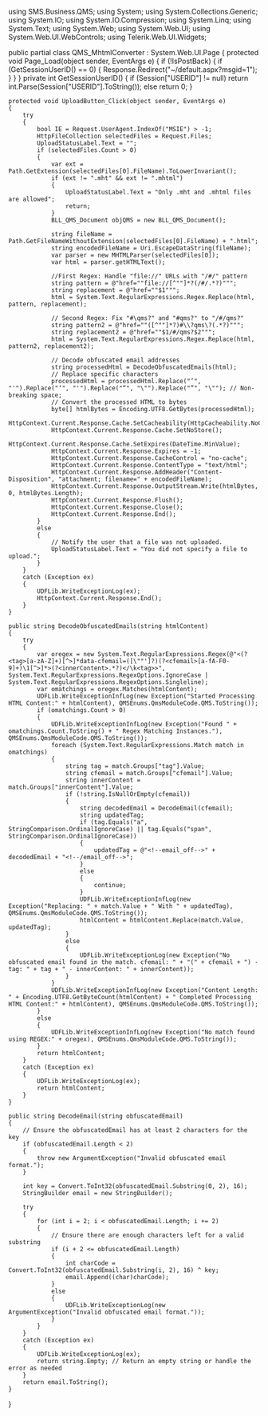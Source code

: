 using SMS.Business.QMS;
using System;
using System.Collections.Generic;
using System.IO;
using System.IO.Compression;
using System.Linq;
using System.Text;
using System.Web;
using System.Web.UI;
using System.Web.UI.WebControls;
using Telerik.Web.UI.Widgets;

public partial class QMS_MhtmlConverter : System.Web.UI.Page
{
    protected void Page_Load(object sender, EventArgs e)
    {
        if (!IsPostBack)
        {
            if (GetSessionUserID() == 0)
            {
                Response.Redirect("~/default.aspx?msgid=1");
            }
        }
    }
    private int GetSessionUserID()
    {
        if (Session["USERID"] != null)
            return int.Parse(Session["USERID"].ToString());
        else
            return 0;
    }

    protected void UploadButton_Click(object sender, EventArgs e)
    {
        try
        {
            bool IE = Request.UserAgent.IndexOf("MSIE") > -1;
            HttpFileCollection selectedFiles = Request.Files;
            UploadStatusLabel.Text = "";
            if (selectedFiles.Count > 0)
            {
                var ext = Path.GetExtension(selectedFiles[0].FileName).ToLowerInvariant();
                if (ext != ".mht" && ext != ".mhtml")
                {
                    UploadStatusLabel.Text = "Only .mht and .mhtml files are allowed";
                    return;
                }
                BLL_QMS_Document objQMS = new BLL_QMS_Document();

                string fileName = Path.GetFileNameWithoutExtension(selectedFiles[0].FileName) + ".html";
                string encodedFileName = Uri.EscapeDataString(fileName);
                var parser = new MHTMLParser(selectedFiles[0]);
                var html = parser.getHTMLText();

                //First Regex: Handle "file://" URLs with "/#/" pattern
                string pattern = @"href=""file://[^""]*?(/#/.*?)""";
                string replacement = @"href=""$1""";
                html = System.Text.RegularExpressions.Regex.Replace(html, pattern, replacement);

                // Second Regex: Fix "#\qms?" and "#qms?" to "/#/qms?"
                string pattern2 = @"href=""([^""]*?)#\\?qms\?(.*?)""";
                string replacement2 = @"href=""$1/#/qms?$2""";
                html = System.Text.RegularExpressions.Regex.Replace(html, pattern2, replacement2);

                // Decode obfuscated email addresses
                string processedHtml = DecodeObfuscatedEmails(html);
                // Replace specific characters
                processedHtml = processedHtml.Replace("’", "'").Replace("‘", "'").Replace("“", "\"").Replace("”", "\""); // Non-breaking space;
                // Convert the processed HTML to bytes 
                byte[] htmlBytes = Encoding.UTF8.GetBytes(processedHtml);
                HttpContext.Current.Response.Cache.SetCacheability(HttpCacheability.NoCache);
                HttpContext.Current.Response.Cache.SetNoStore();
                HttpContext.Current.Response.Cache.SetExpires(DateTime.MinValue);
                HttpContext.Current.Response.Expires = -1;
                HttpContext.Current.Response.CacheControl = "no-cache";
                HttpContext.Current.Response.ContentType = "text/html";
                HttpContext.Current.Response.AddHeader("Content-Disposition", "attachment; filename=" + encodedFileName);
                HttpContext.Current.Response.OutputStream.Write(htmlBytes, 0, htmlBytes.Length);
                HttpContext.Current.Response.Flush();
                HttpContext.Current.Response.Close();
                HttpContext.Current.Response.End();
            }
            else
            {
                // Notify the user that a file was not uploaded.
                UploadStatusLabel.Text = "You did not specify a file to upload.";
            }
        }
        catch (Exception ex)
        {
            UDFLib.WriteExceptionLog(ex);
            HttpContext.Current.Response.End();
        }
    }

    public string DecodeObfuscatedEmails(string htmlContent)
    {
        try
        {
            var oregex = new System.Text.RegularExpressions.Regex(@"<(?<tag>[a-zA-Z]+)[^>]*data-cfemail=([\""']?)(?<cfemail>[a-fA-F0-9]+)\1[^>]*>(?<innerContent>.*?)</\k<tag>>", System.Text.RegularExpressions.RegexOptions.IgnoreCase | System.Text.RegularExpressions.RegexOptions.Singleline);
            var omatchings = oregex.Matches(htmlContent);
            UDFLib.WriteExceptionInfLog(new Exception("Started Processing HTML Content:" + htmlContent), QMSEnums.QmsModuleCode.QMS.ToString());
            if (omatchings.Count > 0)
            {
                UDFLib.WriteExceptionInfLog(new Exception("Found " + omatchings.Count.ToString() + " Regex Matching Instances."), QMSEnums.QmsModuleCode.QMS.ToString());
                foreach (System.Text.RegularExpressions.Match match in omatchings)
                {
                    string tag = match.Groups["tag"].Value;
                    string cfemail = match.Groups["cfemail"].Value;
                    string innerContent = match.Groups["innerContent"].Value;
                    if (!string.IsNullOrEmpty(cfemail))
                    {
                        string decodedEmail = DecodeEmail(cfemail);
                        string updatedTag;
                        if (tag.Equals("a", StringComparison.OrdinalIgnoreCase) || tag.Equals("span", StringComparison.OrdinalIgnoreCase))
                        {
                            updatedTag = @"<!--email_off-->" + decodedEmail + "<!--/email_off-->";
                        }
                        else
                        {
                            continue;
                        }
                        UDFLib.WriteExceptionInfLog(new Exception("Replacing: " + match.Value + " With " + updatedTag), QMSEnums.QmsModuleCode.QMS.ToString());
                        htmlContent = htmlContent.Replace(match.Value, updatedTag);
                    }
                    else
                    {
                        UDFLib.WriteExceptionLog(new Exception("No obfuscated email found in the match. cfemail: " + "(" + cfemail + ") - tag: " + tag + " - innerContent: " + innerContent));
                    }
                }
                UDFLib.WriteExceptionInfLog(new Exception("Content Length: " + Encoding.UTF8.GetByteCount(htmlContent) + " Completed Processing HTML Content:" + htmlContent), QMSEnums.QmsModuleCode.QMS.ToString());
            }
            else
            {
                UDFLib.WriteExceptionInfLog(new Exception("No match found using REGEX:" + oregex), QMSEnums.QmsModuleCode.QMS.ToString());
            }
            return htmlContent;
        }
        catch (Exception ex)
        {
            UDFLib.WriteExceptionLog(ex);
            return htmlContent;
        }
    }

    public string DecodeEmail(string obfuscatedEmail)
    {
        // Ensure the obfuscatedEmail has at least 2 characters for the key
        if (obfuscatedEmail.Length < 2)
        {
            throw new ArgumentException("Invalid obfuscated email format.");
        }

        int key = Convert.ToInt32(obfuscatedEmail.Substring(0, 2), 16);
        StringBuilder email = new StringBuilder();

        try
        {
            for (int i = 2; i < obfuscatedEmail.Length; i += 2)
            {
                // Ensure there are enough characters left for a valid substring
                if (i + 2 <= obfuscatedEmail.Length)
                {
                    int charCode = Convert.ToInt32(obfuscatedEmail.Substring(i, 2), 16) ^ key;
                    email.Append((char)charCode);
                }
                else
                {
                    UDFLib.WriteExceptionLog(new ArgumentException("Invalid obfuscated email format."));
                }
            }
        }
        catch (Exception ex)
        {
            UDFLib.WriteExceptionLog(ex);
            return string.Empty; // Return an empty string or handle the error as needed
        }
        return email.ToString();
    }
}
